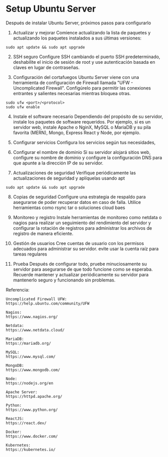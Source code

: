 # Setup Ubuntu Server

Después de instalar Ubuntu Server, próximos pasos para configurarlo

1. Actualizar y mejorar
Comience actualizando la lista de paquetes y actualizando los paquetes instalados a sus últimas versiones:
```
sudo apt update && sudo apt upgrade
```

2. SSH seguro
Configure SSH cambiando el puerto SSH predeterminado, deshabilite el inicio de sesión de root y use autenticación basada en claves en lugar de contraseñas.

3. Configuración del cortafuegos
Ubuntu Server viene con una herramienta de configuración de Firewall llamada "UFW - Uncomplicated Firewall". Configúrelo para permitir las conexiones entrantes y salientes necesarias mientras bloquea otras.
```
sudo ufw <port>/<protocol>
sudo ufw enable
```
4. Instale el software necesario
Dependiendo del propósito de su servidor, instale los paquetes de software requeridos. Por ejemplo, si es un servidor web, instale Apache o NginX, MySQL o MariaDB y su pila favorita (MERN), Mongo, Express React y Node, por ejemplo.

5. Configurar servicios
Configura los servicios según tus necesidades,

6. Configurar el nombre de dominio
Si su servidor alojará sitios web, configure su nombre de dominio y configure la configuración DNS para que apunte a la dirección IP de su servidor.

7. Actualizaciones de seguridad
Verifique periódicamente las actualizaciones de seguridad y aplíquelas usando apt
```
sudo apt update && sudo apt upgrade
```

8. Copias de seguridad
Configure una estrategia de respaldo para asegurarse de poder recuperar datos en caso de falla. Utilice herramientas como rsync tar o soluciones cloud baes

9. Monitoreo y registro
Instale herramientas de monitoreo como netdata o nagios para realizar un seguimiento del rendimiento del servidor y configurar la rotación de registros para administrar los archivos de registro de manera eficiente.

10. Gestión de usuarios
Cree cuentas de usuario con los permisos adecuados para administrar su servidor. evite usar la cuenta raíz para tareas regulares

11. Prueba
Después de configurar todo, pruebe minuciosamente su servidor para asegurarse de que todo funcione como se esperaba.
Recuerde mantener y actualizar periódicamente su servidor para mantenerlo seguro y funcionando sin problemas.

Referencia:
```
Uncomplicated Firewall UFW:
https://help.ubuntu.com/community/UFW

Nagios:
https://www.nagios.org/

Netdata:
https://www.netdata.cloud/

MariaDB:
https://mariadb.org/

MySQL:
https://www.mysql.com/

MongoDB:
https://www.mongodb.com/

Node:
https://nodejs.org/en

Apache Server:
https://httpd.apache.org/

Python:
https://www.python.org/

ReactJS:
https://react.dev/

Docker:
https://www.docker.com/

Kubernetes:
https://kubernetes.io/
```